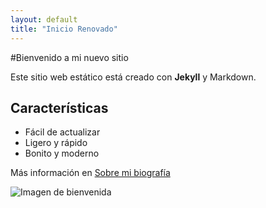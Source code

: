 ```yaml
---
layout: default
title: "Inicio Renovado"
---
```


#Bienvenido a mi nuevo sitio

Este sitio web estático está creado con **Jekyll** y Markdown.

## Características

- Fácil de actualizar
- Ligero y rápido
- Bonito y moderno

Más información en [Sobre mi biografía](bio.html)

![Imagen de bienvenida](_site/assets/images/welcome.jpg)

